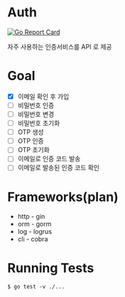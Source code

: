 # Auth

[![Go Report Card](https://goreportcard.com/badge/github.com/loganstone/auth)](https://goreportcard.com/report/github.com/loganstone/auth)

자주 사용하는 인증서비스를 API 로 제공

# Goal
- [x] 이메일 확인 후 가입
- [ ] 비밀번호 인증
- [ ] 비밀번호 변경
- [ ] 비밀번호 초기화
- [ ] OTP 생성
- [ ] OTP 인증
- [ ] OTP 초기화
- [ ] 이메일로 인증 코드 발송
- [ ] 이메일로 발송된 인증 코드 확인

# Frameworks(plan)
* http - gin
* orm - gorm
* log - logrus
* cli - cobra

# Running Tests

```shell
$ go test -v ./...
```
